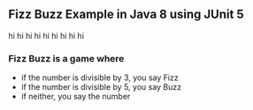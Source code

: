 ## Fizz Buzz Example in Java 8 using JUnit 5
hi hi hi hi hi hi hi hi hi
### Fizz Buzz is a game where
- if the number is divisible by 3, you say Fizz
- if the number is divisible by 5, you say Buzz
- if neither, you say the number
